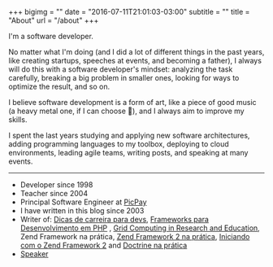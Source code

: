 +++
bigimg = ""
date = "2016-07-11T21:01:03-03:00"
subtitle = ""
title = "About"
url = "/about"
+++

I'm a software developer.

No matter what I'm doing (and I did a lot of different things in the past years, like creating startups, speeches at events, and becoming a father), I always will do this with a software developer's mindset: analyzing the task carefully, breaking a big problem in smaller ones, looking for ways to optimize the result, and so on.

I believe software development is a form of art, like a piece of good music (a heavy metal one, if I can choose 🤘), and I always aim to improve my skills.

I spent the last years studying and applying new software architectures, adding programming languages to my toolbox, deploying to cloud environments, leading agile teams, writing posts, and speaking at many events.

--- 

* Developer since 1998
* Teacher since 2004
* Principal Software Engineer at [PicPay](https://picpay.com)
* I have written in this blog since 2003
* Writer of: [Dicas de carreira para devs](/post/2022-08-30-nova-versao-ebook/), [Frameworks para Desenvolvimento em PHP](https://novatec.com.br/livros/frameworks-para-desenvolvimento-em-php/) , [Grid Computing in Research and Education](https://www.oreilly.com/library/view/grid-computing-in/0738491756/), Zend Framework na prática, [Zend Framework 2 na prática](https://leanpub.com/zend-framework2-na-pratica), [Iniciando com o Zend Framework 2](https://leanpub.com/iniciando-zf2) and [Doctrine na prática](http://leanpub.com/doctrine-na-pratica)
* [Speaker](/palestras)
